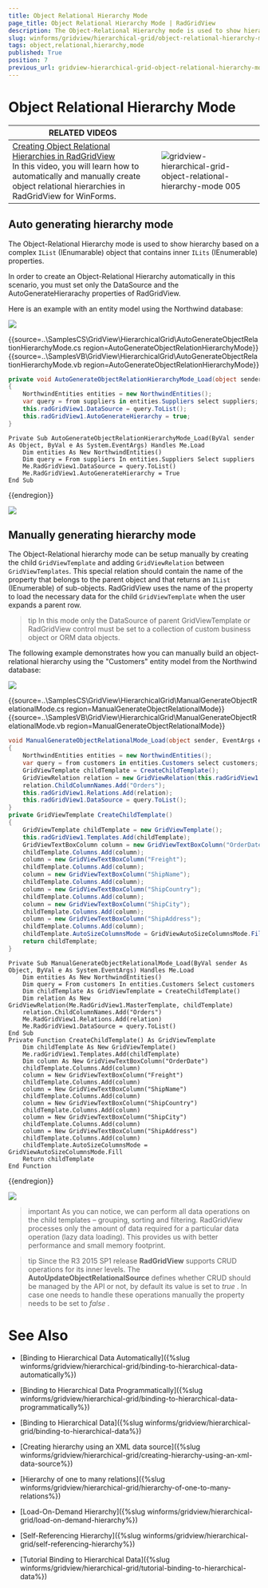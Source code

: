 ```yaml
---
title: Object Relational Hierarchy Mode
page_title: Object Relational Hierarchy Mode | RadGridView
description: The Object-Relational Hierarchy mode is used to show hierarchy based on a complex IList object that contains inner ILits properties.
slug: winforms/gridview/hierarchical-grid/object-relational-hierarchy-mode
tags: object,relational,hierarchy,mode
published: True
position: 7
previous_url: gridview-hierarchical-grid-object-relational-hierarchy-mode
---
```


# Object Relational Hierarchy Mode

| RELATED VIDEOS |  |
| ------ | ------ |
|[Creating Object Relational Hierarchies in RadGridView](http://tv.telerik.com/watch/winforms/creating-object-relational-hierarchies-in-radgridview-for-winforms)<br>In this video, you will learn how to automatically and manually create object relational hierarchies in RadGridView for WinForms.|![gridview-hierarchical-grid-object-relational-hierarchy-mode 005](images/gridview-hierarchical-grid-object-relational-hierarchy-mode005.png)|

## Auto generating hierarchy mode 

The Object-Relational Hierarchy mode is used to show hierarchy based on a complex `IList` (IEnumarable) object that contains inner `ILits` (IEnumerable) properties.

In order to create an Object-Relational Hierarchy automatically in this scenario, you must set only the DataSource and the AutoGenerateHierarachy properties of RadGridView.

Here is an example with an entity model using the Northwind database:

![](images/gridview-hierarchical-grid-object-relational-hierarchy-mode001.png)

{{source=..\SamplesCS\GridView\HierarchicalGrid\AutoGenerateObjectRelationHierarchyMode.cs region=AutoGenerateObjectRelationHierarchyMode}} 
{{source=..\SamplesVB\GridView\HierarchicalGrid\AutoGenerateObjectRelationHierarchyMode.vb region=AutoGenerateObjectRelationHierarchyMode}} 

````C#
private void AutoGenerateObjectRelationHierarchyMode_Load(object sender, EventArgs e)
{
    NorthwindEntities entities = new NorthwindEntities();
    var query = from suppliers in entities.Suppliers select suppliers;
    this.radGridView1.DataSource = query.ToList();
    this.radGridView1.AutoGenerateHierarchy = true;
}

````
````VB.NET
Private Sub AutoGenerateObjectRelationHierarchyMode_Load(ByVal sender As Object, ByVal e As System.EventArgs) Handles Me.Load
    Dim entities As New NorthwindEntities()
    Dim query = From suppliers In entities.Suppliers Select suppliers
    Me.RadGridView1.DataSource = query.ToList()
    Me.RadGridView1.AutoGenerateHierarchy = True
End Sub

````

{{endregion}} 


![](images/gridview-hierarchical-grid-object-relational-hierarchy-mode002.png)

## Manually generating hierarchy mode 

The Object-Relational hierarchy mode can be setup manually by creating the child `GridViewTemplate` and adding `GridViewRelation` between `GridViewTemplates`. This special relation should contain the name of the property that belongs to the parent object and that returns an `IList` (IEnumerable) of sub-objects. RadGridView uses the name of the property to load the necessary data for the child `GridViewTemplate` when the user expands a parent row.

>tip In this mode only the DataSource of parent GridViewTemplate or RadGridView control must be set to a collection of custom business object or ORM data objects.
>


The following example demonstrates how you can manually build an object-relational hierarchy using the "Customers" entity model from the Northwind database:

![](images/gridview-hierarchical-grid-object-relational-hierarchy-mode003.png)

{{source=..\SamplesCS\GridView\HierarchicalGrid\ManualGenerateObjectRelationalMode.cs region=ManualGenerateObjectRelationalMode}} 
{{source=..\SamplesVB\GridView\HierarchicalGrid\ManualGenerateObjectRelationalMode.vb region=ManualGenerateObjectRelationalMode}} 

````C#
void ManualGenerateObjectRelationalMode_Load(object sender, EventArgs e)
{
    NorthwindEntities entities = new NorthwindEntities();
    var query = from customers in entities.Customers select customers;
    GridViewTemplate childTemplate = CreateChildTemplate();
    GridViewRelation relation = new GridViewRelation(this.radGridView1.MasterTemplate, childTemplate);
    relation.ChildColumnNames.Add("Orders");
    this.radGridView1.Relations.Add(relation);
    this.radGridView1.DataSource = query.ToList();
}
private GridViewTemplate CreateChildTemplate()
{
    GridViewTemplate childTemplate = new GridViewTemplate();
    this.radGridView1.Templates.Add(childTemplate);
    GridViewTextBoxColumn column = new GridViewTextBoxColumn("OrderDate");
    childTemplate.Columns.Add(column);
    column = new GridViewTextBoxColumn("Freight");
    childTemplate.Columns.Add(column);
    column = new GridViewTextBoxColumn("ShipName");
    childTemplate.Columns.Add(column);
    column = new GridViewTextBoxColumn("ShipCountry");
    childTemplate.Columns.Add(column);
    column = new GridViewTextBoxColumn("ShipCity");
    childTemplate.Columns.Add(column);
    column = new GridViewTextBoxColumn("ShipAddress");
    childTemplate.Columns.Add(column);
    childTemplate.AutoSizeColumnsMode = GridViewAutoSizeColumnsMode.Fill;
    return childTemplate;
}

````
````VB.NET
Private Sub ManualGenerateObjectRelationalMode_Load(ByVal sender As Object, ByVal e As System.EventArgs) Handles Me.Load
    Dim entities As New NorthwindEntities()
    Dim query = From customers In entities.Customers Select customers
    Dim childTemplate As GridViewTemplate = CreateChildTemplate()
    Dim relation As New GridViewRelation(Me.RadGridView1.MasterTemplate, childTemplate)
    relation.ChildColumnNames.Add("Orders")
    Me.RadGridView1.Relations.Add(relation)
    Me.RadGridView1.DataSource = query.ToList()
End Sub
Private Function CreateChildTemplate() As GridViewTemplate
    Dim childTemplate As New GridViewTemplate()
    Me.radGridView1.Templates.Add(childTemplate)
    Dim column As New GridViewTextBoxColumn("OrderDate")
    childTemplate.Columns.Add(column)
    column = New GridViewTextBoxColumn("Freight")
    childTemplate.Columns.Add(column)
    column = New GridViewTextBoxColumn("ShipName")
    childTemplate.Columns.Add(column)
    column = New GridViewTextBoxColumn("ShipCountry")
    childTemplate.Columns.Add(column)
    column = New GridViewTextBoxColumn("ShipCity")
    childTemplate.Columns.Add(column)
    column = New GridViewTextBoxColumn("ShipAddress")
    childTemplate.Columns.Add(column)
    childTemplate.AutoSizeColumnsMode = GridViewAutoSizeColumnsMode.Fill
    Return childTemplate
End Function

````

{{endregion}} 


![](images/gridview-hierarchical-grid-object-relational-hierarchy-mode004.png)

>important As you can notice, we can perform all data operations on the child templates – grouping, sorting and filtering. RadGridView processes only the amount of data required for a particular data operation (lazy data loading). This provides us with better performance and small memory footprint.
>

>tip Since the R3 2015 SP1 release __RadGridView__ supports CRUD operations for its inner levels. The __AutoUpdateObjectRelationalSource__ defines whether CRUD should be managed by the API or not, by default its value is set to *true* . In case one needs to handle these operations manually the property needs to be set to *false* .
>

# See Also

* [Binding to Hierarchical Data Automatically]({%slug winforms/gridview/hierarchical-grid/binding-to-hierarchical-data-automatically%})

* [Binding to Hierarchical Data Programmatically]({%slug winforms/gridview/hierarchical-grid/binding-to-hierarchical-data-programmatically%})

* [Binding to Hierarchical Data]({%slug winforms/gridview/hierarchical-grid/binding-to-hierarchical-data%})

* [Creating hierarchy using an XML data source]({%slug winforms/gridview/hierarchical-grid/creating-hierarchy-using-an-xml-data-source%})

* [Hierarchy of one to many relations]({%slug winforms/gridview/hierarchical-grid/hierarchy-of-one-to-many-relations%})

* [Load-On-Demand Hierarchy]({%slug winforms/gridview/hierarchical-grid/load-on-demand-hierarchy%})

* [Self-Referencing Hierarchy]({%slug winforms/gridview/hierarchical-grid/self-referencing-hierarchy%})

* [Tutorial Binding to Hierarchical Data]({%slug winforms/gridview/hierarchical-grid/tutorial-binding-to-hierarchical-data%})

